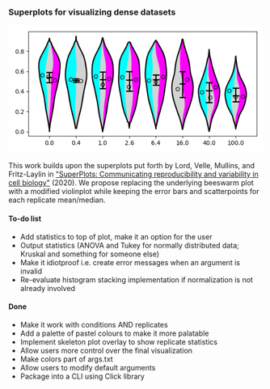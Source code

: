### Superplots for visualizing dense datasets ###

![Current exemplary superplot](superplot_v0-6.png "Optional title")

This work builds upon the superplots put forth by Lord, Velle, Mullins, and Fritz-Laylin in ["SuperPlots: Communicating reproducibility and variability in cell biology"](https://doi.org/10.1083/jcb.202001064) (2020). We propose replacing the underlying beeswarm plot with a modified violinplot while keeping the error bars and scatterpoints for each replicate mean/median.

#### To-do list ####
* Add statistics to top of plot, make it an option for the user
* Output statistics (ANOVA and Tukey for normally distributed data; Kruskal and something for someone else)
* Make it idiotproof i.e. create error messages when an argument is invalid
* Re-evaluate histogram stacking implementation if normalization is not already involved

#### Done ####
* Make it work with conditions AND replicates
* Add a palette of pastel colours to make it more palatable
* Implement skeleton plot overlay to show replicate statistics
* Allow users more control over the final visualization
* Make colors part of args.txt
* Allow users to modify default arguments
* Package into a CLI using Click library
